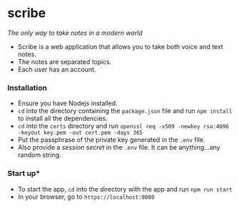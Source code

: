 # **scribe**
*The only way to take notes in a modern world*

* Scribe is a web application that allows you to take both voice and text notes.
* The notes are separated topics.
* Each user has an account.

### **Installation**
* Ensure you have Nodejs installed.
* ```cd``` into the directory containing the ```package.json``` file and run ```npm install``` to install all the dependencies.
* ```cd``` into the ```certs``` directory and run ```openssl req -x509 -newkey rsa:4096 -keyout key.pem -out cert.pem -days 365```
* Put the passphrase of the private key generated in the ```.env``` file.
* Also provide a *session secret* in the ```.env``` file. It can be anything...any random string.

### **Start up***
* To start the app, ```cd``` into the directory with the app and run ```npm run start```
* In your browser, go to ```https://localhost:8080```
